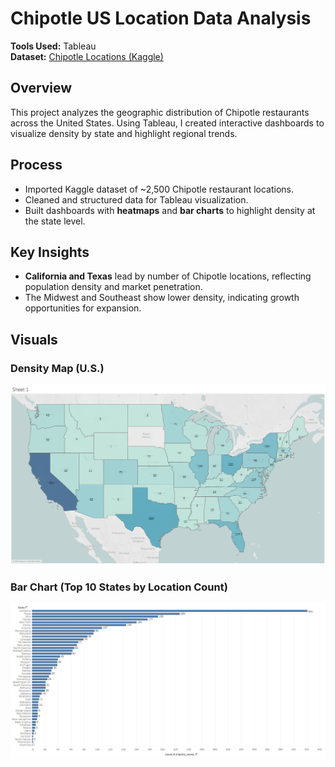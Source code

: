 # Chipotle US Location Data Analysis  

**Tools Used:** Tableau  
**Dataset:** [Chipotle Locations (Kaggle)](https://www.kaggle.com/datasets/jeffreybraun/chipotle-locations)  

## Overview  
This project analyzes the geographic distribution of Chipotle restaurants across the United States. Using Tableau, I created interactive dashboards to visualize density by state and highlight regional trends.  

## Process  
- Imported Kaggle dataset of ~2,500 Chipotle restaurant locations.  
- Cleaned and structured data for Tableau visualization.  
- Built dashboards with **heatmaps** and **bar charts** to highlight density at the state level.  

## Key Insights  
- **California and Texas** lead by number of Chipotle locations, reflecting population density and market penetration.  
- The Midwest and Southeast show lower density, indicating growth opportunities for expansion.  

## Visuals  
### Density Map (U.S.)  
![USMAP](https://github.com/jbrdge/TableauProjects/blob/master/Datasources/Chipotle/ChipotleMap.png)

### Bar Chart (Top 10 States by Location Count)  
![Bar Graph](https://github.com/jbrdge/TableauProjects/blob/master/Datasources/Chipotle/ChipotleBarGraph.png)


